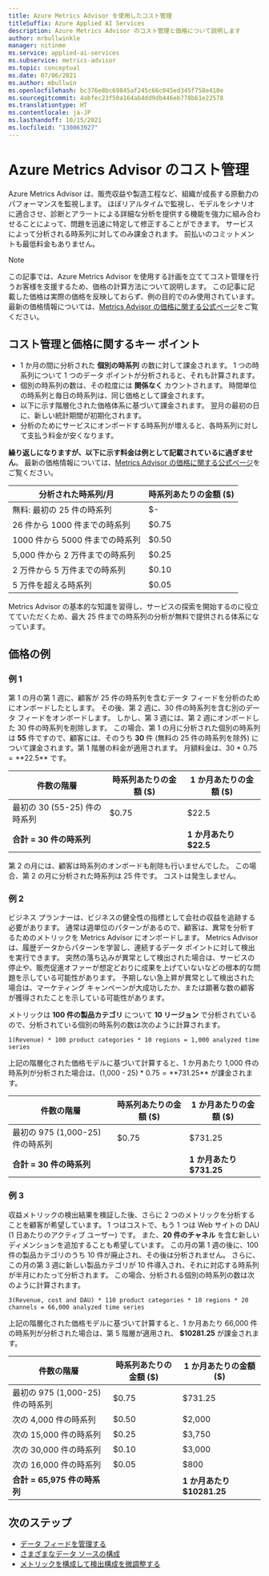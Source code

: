 ```yaml
---
title: Azure Metrics Advisor を使用したコスト管理
titleSuffix: Azure Applied AI Services
description: Azure Metrics Advisor のコスト管理と価格について説明します
author: mrbullwinkle
manager: nitinme
ms.service: applied-ai-services
ms.subservice: metrics-advisor
ms.topic: conceptual
ms.date: 07/06/2021
ms.author: mbullwin
ms.openlocfilehash: bc376e8bc69845af245c66c045ed345f758e410e
ms.sourcegitcommit: 4abfec23f50a164ab4dd9db446eb778b61e22578
ms.translationtype: HT
ms.contentlocale: ja-JP
ms.lasthandoff: 10/15/2021
ms.locfileid: "130063927"
---
```

# <a name="azure-metrics-advisor-cost-management"></a>Azure Metrics Advisor のコスト管理

Azure Metrics Advisor は、販売収益や製造工程など、組織が成長する原動力のパフォーマンスを監視します。 ほぼリアルタイムで監視し、モデルをシナリオに適合させ、診断とアラートによる詳細な分析を提供する機能を強力に組み合わせることによって、問題を迅速に特定して修正することができます。 サービスによって分析される時系列に対してのみ課金されます。 前払いのコミットメントも最低料金もありません。

> [!NOTE]
> この記事では、Azure Metrics Advisor を使用する計画を立ててコスト管理を行うお客様を支援するため、価格の計算方法について説明します。 この記事に記載した価格は実際の価格を反映しておらず、例の目的でのみ使用されています。 最新の価格情報については、[Metrics Advisor の価格に関する公式ページ](https://azure.microsoft.com/pricing/details/metrics-advisor/)をご覧ください。  

## <a name="key-points-about-cost-management-and-pricing"></a>コスト管理と価格に関するキー ポイント

- 1 か月の間に分析された **個別の時系列** の数に対して課金されます。 1 つの時系列について 1 つのデータ ポイントが分析されると、それも計算されます。
- 個別の時系列の数は、その粒度には **関係なく** カウントされます。 時間単位の時系列と毎日の時系列は、同じ価格として課金されます。 
- 以下に示す階層化された価格体系に基づいて課金されます。 翌月の最初の日に、新しい統計期間が初期化されます。  
- 分析のためにサービスにオンボードする時系列が増えると、各時系列に対して支払う料金が安くなります。 

**繰り返しになりますが、以下に示す料金は例として記載されているに過ぎません**。 最新の価格情報については、[Metrics Advisor の価格に関する公式ページ](https://azure.microsoft.com/pricing/details/metrics-advisor/)をご覧ください。

| 分析された時系列/月| 時系列あたりの金額 ($) |
|--------|-----|
| 無料: 最初の 25 件の時系列 | $- |
| 26 件から 1000 件までの時系列 | $0.75 |
| 1000 件から 5000 件までの時系列 | $0.50 |
| 5,000 件から 2 万件までの時系列 | $0.25|
| 2 万件から 5 万件までの時系列| $0.10|
| 5 万件を超える時系列 | $0.05 |


Metrics Advisor の基本的な知識を習得し、サービスの探索を開始するのに役立てていただくため、最大 25 件までの時系列の分析が無料で提供される体系になっています。 

## <a name="pricing-examples"></a>価格の例

### <a name="example-1"></a>例 1
<!-- introduce statistic window-->

第 1 の月の第 1 週に、顧客が 25 件の時系列を含むデータ フィードを分析のためにオンボードしたとします。 その後、第 2 週に、30 件の時系列を含む別のデータ フィードをオンボードします。 しかし、第 3 週には、第 2 週にオンボードした 30 件の時系列を削除します。 この場合、第 1 の月に分析された個別の時系列は **55** 件ですので、顧客には、そのうち **30** 件 (無料の 25 件の時系列を除外) について課金されます。第 1 階層の料金が適用されます。 月額料金は、30 * $0.75 = **$22.5** です。 

| 件数の階層 | 時系列あたりの金額 ($) | 1 か月あたりの金額 ($) | 
| ------------| ----------------- | ----------- |
| 最初の 30 (55-25) 件の時系列 | $0.75 | $22.5 |
| **合計 = 30 件の時系列** | | **1 か月あたり $22.5** |

第 2 の月には、顧客は時系列のオンボードも削除も行いませんでした。 この場合、第 2 の月に分析された時系列は 25 件です。 コストは発生しません。 

### <a name="example-2"></a>例 2
<!-- introduce how time series is calculated-->

ビジネス プランナーは、ビジネスの健全性の指標として会社の収益を追跡する必要があります。 通常は週単位のパターンがあるので、顧客は、異常を分析するためのメトリックを Metrics Advisor にオンボードします。 Metrics Advisor は、履歴データからパターンを学習し、連続するデータ ポイントに対して検出を実行できます。 突然の落ち込みが異常として検出された場合は、サービスの停止や、販売促進オファーが想定どおりに成果を上げていないなどの根本的な問題を示している可能性があります。 予期しない急上昇が異常として検出された場合は、マーケティング キャンペーンが大成功したか、または顕著な数の顧客が獲得されたことを示している可能性があります。 

メトリックは **100 件の製品カテゴリ** について **10 リージョン** で分析されているので、分析されている個別の時系列の数は次のように計算されます。 

```
1(Revenue) * 100 product categories * 10 regions = 1,000 analyzed time series
```

上記の階層化された価格モデルに基づいて計算すると、1 か月あたり 1,000 件の時系列が分析された場合は、(1,000 - 25) * $0.75 = **$731.25** が課金されます。 

| 件数の階層 | 時系列あたりの金額 ($) | 1 か月あたりの金額 ($) | 
| ------------| ----------------- | ----------- |
| 最初の 975 (1,000-25) 件の時系列 | $0.75 | $731.25 |
| **合計 = 30 件の時系列** | | **1 か月あたり $731.25** |

### <a name="example-3"></a>例 3
<!-- introduce cost for multiple metrics and -->

収益メトリックの検出結果を検証した後、さらに 2 つのメトリックを分析することを顧客が希望しています。 1 つはコストで、もう 1 つは Web サイトの DAU (1 日あたりのアクティブ ユーザー) です。 また、**20 件のチャネル** を含む新しいディメンションを追加することも希望しています。 この月の第 1 週の後に、100 件の製品カテゴリのうち 10 件が廃止され、その後は分析されません。 さらに、この月の第 3 週に新しい製品カテゴリが 10 件導入され、それに対応する時系列が半月にわたって分析されます。 この場合、分析される個別の時系列の数は次のように計算されます。 

```    
3(Revenue, cost and DAU) * 110 product categories * 10 regions * 20 channels = 66,000 analyzed time series
```

上記の階層化された価格モデルに基づいて計算すると、1 か月あたり 66,000 件の時系列が分析された場合は、第 5 階層が適用され、 **$10281.25** が課金されます。 

| 件数の階層 | 時系列あたりの金額 ($) | 1 か月あたりの金額 ($) | 
| ------------| ----------------- | ----------- |
| 最初の 975 (1,000-25) 件の時系列 | $0.75 | $731.25 |
| 次の 4,000 件の時系列 | $0.50 | $2,000 |
| 次の 15,000 件の時系列 | $0.25 | $3,750 |
| 次の 30,000 件の時系列 | $0.10 | $3,000 |
| 次の 16,000 件の時系列 | $0.05 | $800 |
| **合計 = 65,975 件の時系列** | | **1 か月あたり $10281.25** |

## <a name="next-steps"></a>次のステップ

- [データ フィードを管理する](how-tos/manage-data-feeds.md)
- [さまざまなデータ ソースの構成](data-feeds-from-different-sources.md)
- [メトリックを構成して検出構成を微調整する](how-tos/configure-metrics.md)



